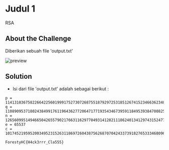 # Judul 1
RSA

## About the Challenge
Diberikan sebuah file 'output.txt' 

![preview](images/problem.jpg)

## Solution
- Isi dari file 'output.txt' adalah sebagai berikut : 
```
p = 11413103675822664225601999175273072687551879297253185126741523466362348133163394972217556084104081538105360708095307491348550738865387355072980811703266547
q = 11089095371802438499176119643627720647177193543467395911849539384700825069786241084525126707796608170135955564588268686907917715301698989138966940541549471
n = 126560995149466504265579021766311629770493141282111862401341297431524778816640714635528326471741097475924737808599367763532628409211826397113452281612000778463076392565774132838130801029801212613725233476886672713062885175272393050026528920139475972252978947240069567831277393850272658402048012010787499846637
e = 65537
c = 101745219595200349523152631186972604387562687070424337391827653334680968467499417833947662984712440742528056447473955784742413027053684762025541828629380347762172127149025219273226750365996684215327960258305658612699878870293797722424415286951422307953692960206756965270631710865360680064948856718463863745817
```


```
ForestyHC{H4ck3rrr_Cla555}
```
